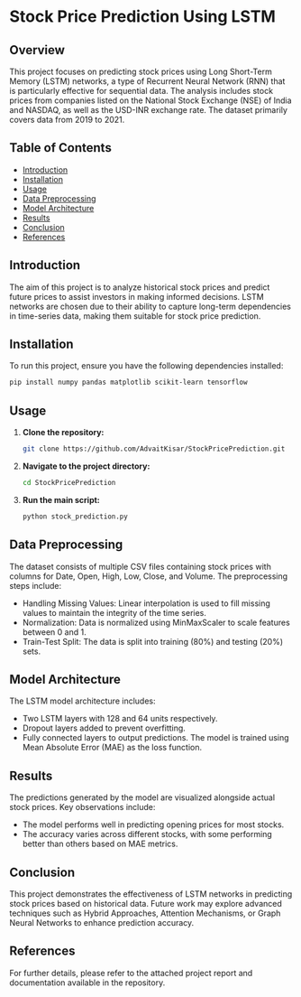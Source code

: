 # Stock Price Prediction Using LSTM

## Overview

This project focuses on predicting stock prices using Long Short-Term Memory (LSTM) networks, a type of Recurrent Neural Network (RNN) that is particularly effective for sequential data. The analysis includes stock prices from companies listed on the National Stock Exchange (NSE) of India and NASDAQ, as well as the USD-INR exchange rate. The dataset primarily covers data from 2019 to 2021.

## Table of Contents

- [Introduction](#introduction)
- [Installation](#installation)
- [Usage](#usage)
- [Data Preprocessing](#data-preprocessing)
- [Model Architecture](#model-architecture)
- [Results](#results)
- [Conclusion](#conclusion)
- [References](#references)

## Introduction

The aim of this project is to analyze historical stock prices and predict future prices to assist investors in making informed decisions. LSTM networks are chosen due to their ability to capture long-term dependencies in time-series data, making them suitable for stock price prediction.

## Installation

To run this project, ensure you have the following dependencies installed:

```bash
pip install numpy pandas matplotlib scikit-learn tensorflow
```

## Usage

1. **Clone the repository:**
   ```bash
   git clone https://github.com/AdvaitKisar/StockPricePrediction.git
   ```

2. **Navigate to the project directory:**
    ```bash
   cd StockPricePrediction
   ```

3. **Run the main script:**
    ```bash
   python stock_prediction.py
   ```

## Data Preprocessing

The dataset consists of multiple CSV files containing stock prices with columns for Date, Open, High, Low, Close, and Volume. The preprocessing steps include:
- Handling Missing Values: Linear interpolation is used to fill missing values to maintain the integrity of the time series.
- Normalization: Data is normalized using MinMaxScaler to scale features between 0 and 1.
- Train-Test Split: The data is split into training (80%) and testing (20%) sets.

## Model Architecture
The LSTM model architecture includes:
- Two LSTM layers with 128 and 64 units respectively.
- Dropout layers added to prevent overfitting.
- Fully connected layers to output predictions.
The model is trained using Mean Absolute Error (MAE) as the loss function.

## Results
The predictions generated by the model are visualized alongside actual stock prices. Key observations include:
- The model performs well in predicting opening prices for most stocks.
- The accuracy varies across different stocks, with some performing better than others based on MAE metrics.

## Conclusion
This project demonstrates the effectiveness of LSTM networks in predicting stock prices based on historical data. Future work may explore advanced techniques such as Hybrid Approaches, Attention Mechanisms, or Graph Neural Networks to enhance prediction accuracy.

## References
For further details, please refer to the attached project report and documentation available in the repository.
